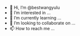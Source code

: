 - 👋 Hi, I’m @bestwangyulu
- 👀 I’m interested in ...
- 🌱 I’m currently learning ...
- 💞️ I’m looking to collaborate on ...
- 📫 How to reach me ...

<!---
bestwangyulu/bestwangyulu is a ✨ special ✨ repository because its `README.md` (this file) appears on your GitHub profile.
You can click the Preview link to take a look at your changes.
--->
